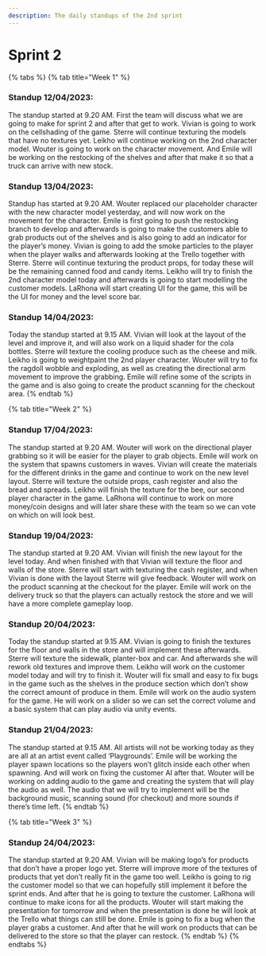 ```yaml
---
description: The daily standups of the 2nd sprint
---
```


# Sprint 2

{% tabs %}
{% tab title="Week 1" %}
### Standup 12/04/2023:

The standup started at 9.20 AM. First the team will discuss what we are going to make for sprint 2 and after that get to work. Vivian is going to work on the cellshading of the game. Sterre will continue texturing the models that have no textures yet. Leikho will continue working on the 2nd character model. Wouter is going to work on the character movement. And Emile will be working on the restocking of the shelves and after that make it so that a truck can arrive with new stock.

### Standup 13/04/2023:

Standup has started at 9.20 AM. Wouter replaced our placeholder character with the new character model yesterday, and will now work on the movement for the character. Emile is first going to push the restocking branch to develop and afterwards is going to make the customers able to grab products out of the shelves and is also going to add an indicator for the player’s money. Vivian is going to add the smoke particles to the player when the player walks and afterwards looking at the Trello together with Sterre. Sterre will continue texturing the product props, for today these will be the remaining canned food and candy items. Leikho will try to finish the 2nd character model today and afterwards is going to start modelling the customer models. LaRhona will start creating UI for the game, this will be the UI for money and the level score bar.

### Standup 14/04/2023:

Today the standup started at 9.15 AM. Vivian will look at the layout of the level and improve it, and will also work on a liquid shader for the cola bottles. Sterre will texture the cooling produce such as the cheese and milk. Leikho is going to weightpaint the 2nd player character. Wouter will try to fix the ragdoll wobble and exploding, as well as creating the directional arm movement to improve the grabbing. Emile will refine some of the scripts in the game and is also going to create the product scanning for the checkout area.
{% endtab %}

{% tab title="Week 2" %}
### Standup 17/04/2023:

The standup started at 9.20 AM. Wouter will work on the directional player grabbing so it will be easier for the player to grab objects. Emile will work on the system that spawns customers in waves. Vivian will create the materials for the different drinks in the game and continue to work on the new level layout. Sterre will texture the outside props, cash register and also the bread and spreads. Leikho will finish the texture for the bee, our second player character in the game. LaRhona will continue to work on more money/coin designs and will later share these with the team so we can vote on which on will look best.

### Standup 19/04/2023:

The standup started at 9.20 AM. Vivian will finish the new layout for the level today. And when finished with that Vivian will texture the floor and walls of the store. Sterre will start with texturing the cash register, and when Vivian is done with the layout Sterre will give feedback. Wouter will work on the product scanning at the checkout for the player. Emile will work on the delivery truck so that the players can actually restock the store and we will have a more complete gameplay loop.

### Standup 20/04/2023:

Today the standup started at 9.15 AM. Vivian is going to finish the textures for the floor and walls in the store and will implement these afterwards. Sterre will texture the sidewalk, planter-box and car. And afterwards she will rework old textures and improve them. Leikho will work on the customer model today and will try to finish it. Wouter will fix small and easy to fix bugs in the game such as the shelves in the produce section which don’t show the correct amount of produce in them. Emile will work on the audio system for the game. He will work on a slider so we can set the correct volume and a basic system that can play audio via unity events.

### Standup 21/04/2023:

The standup started at 9.15 AM. All artists will not be working today as they are all at an artist event called ‘Playgrounds’. Emile will be working the player spawn locations so the players won’t glitch inside each other when spawning. And will work on fixing the customer AI after that. Wouter will be working on adding audio to the game and creating the system that will play the audio as well. The audio that we will try to implement will be the background music, scanning sound (for checkout) and more sounds if there’s time left.
{% endtab %}

{% tab title="Week 3" %}
### Standup 24/04/2023:

The standup started at 9.20 AM. Vivian will be making logo’s for products that don’t have a proper logo yet. Sterre will improve more of the textures of products that yet don’t really fit in the game too well. Leikho is going to rig the customer model so that we can hopefully still implement it before the sprint ends. And after that he is going to texture the customer. LaRhona will continue to make icons for all the products. Wouter will start making the presentation for tomorrow and when the presentation is done he will look at the Trello what things can still be done. Emile is going to fix a bug when the player grabs a customer. And after that he will work on products that can be delivered to the store so that the player can restock.
{% endtab %}
{% endtabs %}
